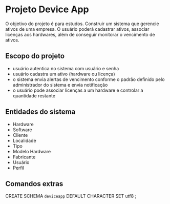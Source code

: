 # Projeto Device App
O objetivo do projeto é para estudos. Construir um sistema que gerencie ativos de uma empresa. O usuário poderá cadastrar ativos, associar licenças aos hardwares, além de conseguir monitorar o vencimento de ativos.

## Escopo do projeto
- usuário autentica no sistema com usuário e senha
- usuário cadastra um ativo (hardware ou licença)
- o sistema envia alertas de vencimento conforme o padrão definido pelo administrador do sistema e envia notificação
- o usuário pode associar licenças a um hardware e controlar a quantidade restante

## Entidades do sistema
- Hardware
- Software
- Cliente
- Localidade
- Tipo
- Modelo Hardware
- Fabricante
- Usuário
- Perfil

## Comandos extras
CREATE SCHEMA `deviceapp` DEFAULT CHARACTER SET utf8 ;